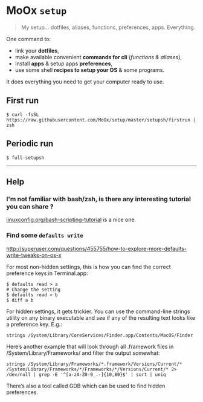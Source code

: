 # MoOx `setup`

<img alt="" align="right" src="https://rawgit.com/MoOx/setup/master/.kaboom.gif" />

> My setup... dotfiles, aliases, functions, preferences, apps. Everything.

One command to:

- link your **dotfiles**,
- make available convenient **commands for cli** (_functions & aliases_),
- install **apps** & setup apps **preferences**,
- use some shell **recipes to setup your OS** & some programs.

It does everything you need to get your computer ready to use.

## First run

```console
$ curl -fsSL https://raw.githubusercontent.com/MoOx/setup/master/setupsh/firstrun | zsh
```

## Periodic run

```console
$ full-setupsh
```

---

## Help

### I'm not familiar with bash/zsh, is there any interesting tutorial you can share ?

[linuxconfig.org/bash-scripting-tutorial](http://linuxconfig.org/bash-scripting-tutorial) is a nice one.


### Find some `defaults write`

http://superuser.com/questions/455755/how-to-explore-more-defaults-write-tweaks-on-os-x

For most non-hidden settings, this is how you can find the correct preference keys in Terminal.app:

```console
$ defaults read > a
# Change the setting
$ defaults read > b
$ diff a b
```

For hidden settings, it gets trickier. You can use the command-line strings utility
on any binary executable and see if any of the resulting text looks like a preference key.
E.g.:

    strings /System/Library/CoreServices/Finder.app/Contents/MacOS/Finder

Here’s another example that will look through all .framework files in /System/Library/Frameworks/
and filter the output somewhat:

    strings /System/Library/Frameworks/*.framework/Versions/Current/* /System/Library/Frameworks/*/Frameworks/*/Versions/Current/* 2> /dev/null | grep -E '^[a-zA-Z0-9_.-]{10,80}$' | sort | uniq

There’s also a tool called GDB which can be used to find hidden preferences.
